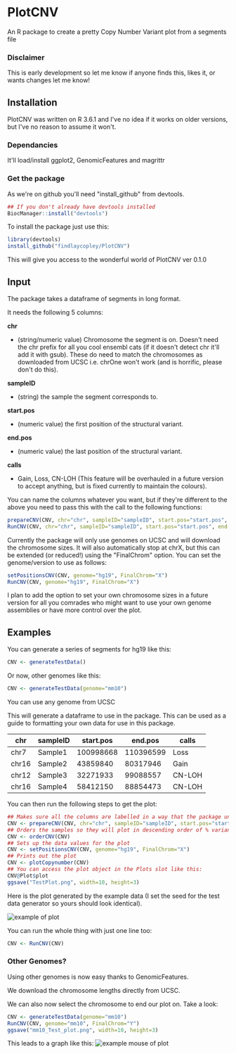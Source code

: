 # PlotCNV
An R package to create a pretty Copy Number Variant plot from a segments file

### Disclaimer 
This is early development so let me know if anyone finds this, likes it, or wants changes let me know!

## Installation

PlotCNV was written on R 3.6.1 and I've no idea if it works on older versions, but I've no reason to assume it won't.

### Dependancies

It'll load/install ggplot2, GenomicFeatures and magrittr

### Get the package

As we're on github you'll need "install_github" from devtools.

```R
## If you don't already have devtools installed
BiocManager::install("devtools")
```
To install the package just use this:

```R
library(devtools)
install_github("findlaycopley/PlotCNV")
```

This will give you access to the wonderful world of PlotCNV ver 0.1.0

## Input

The package takes a dataframe of segments in long format.

It needs the following 5 columns:

**chr**

* (string/numeric value) Chromosome the segment is on. Doesn't need the chr prefix for all you cool ensembl cats (if it doesn't detect chr it'll add it with gsub). These do need to match the chromosomes as downloaded from UCSC i.e. chrOne won't work (and is horrific, please don't do this).

**sampleID**

* (string) the sample the segment corresponds to.

**start.pos**

* (numeric value) the first position of the structural variant.

**end.pos**

* (numeric value) the last position of the structural variant.

**calls**

* Gain, Loss, CN-LOH (This feature will be overhauled in a future version to accept anything, but is fixed currently to maintain the colours).

You can name the columns whatever you want, but if they're different to the above you need to pass this with the call to the following functions:

```R
prepareCNV(CNV, chr="chr", sampleID="sampleID", start.pos="start.pos", end.pos="end.pos", calls="calls")
RunCNV(CNV, chr="chr", sampleID="sampleID", start.pos="start.pos", end.pos="end.pos", calls="calls")
```

Currently the package will only use genomes on UCSC and will download the chromosome sizes. It will also automatically stop at chrX, but this can be extended (or reduced!) using the "FinalChrom" option. You can set the genome/version to use as follows:

```R
setPositionsCNV(CNV, genome="hg19", FinalChrom="X")
RunCNV(CNV, genome="hg19", FinalChrom="X")
```
I plan to add the option to set your own chromosome sizes in a future version for all you comrades who might want to use your own genome assemblies or have more control over the plot.

## Examples

You can generate a series of segments for hg19 like this:

```R
CNV <- generateTestData()
```

Or now, other genomes like this:

```R
CNV <- generateTestData(genome="mm10")
```

You can use any genome from UCSC

This will generate a dataframe to use in the package. This can be used as a guide to formatting your own data for use in this package.

chr | sampleID | start.pos | end.pos | calls
---|---|---|---|---
chr7 |	Sample1	| 100998668 |	110396599 |	Loss
chr16 |	Sample2	| 43859840 | 80317946 |	Gain
chr12	| Sample3 |	32271933 | 99088557 | CN-LOH
chr16 |	Sample4	| 58412150 | 88854473 | CN-LOH

You can then run the following steps to get the plot:

```R
## Makes sure all the columns are labelled in a way that the package understands
CNV <- prepareCNV(CNV, chr="chr", sampleID="sampleID", start.pos="start.pos", end.pos="end.pos", calls="calls")
## Orders the samples so they will plot in descending order of % variant bp
CNV <- orderCNV(CNV)
## Sets up the data values for the plot
CNV <- setPositionsCNV(CNV, genome="hg19", FinalChrom="X")
## Prints out the plot
CNV <- plotCopynumber(CNV)
## You can access the plot object in the Plots slot like this:
CNV@Plot$plot
ggsave("TestPlot.png", width=10, height=3)
```
Here is the plot generated by the example data (I set the seed for the test data generator so yours should look identical).

![example of plot](https://github.com/findlaycopley/PlotCNV/blob/master/TestPlot.png)

You can run the whole thing with just one line too:

```R
CNV <- RunCNV(CNV)
```

### Other Genomes?

Using other genomes is now easy thanks to GenomicFeatures.

We download the chromosome lengths directly from UCSC.

We can also now select the chromosome to end our plot on. Take a look:

```R
CNV <- generateTestData(genome="mm10")
RunCNV(CNV, genome="mm10", FinalChrom="Y")
ggsave("mm10_Test_plot.png", width=10, height=3)
```

This leads to a graph like this:
![example mouse of plot](https://github.com/findlaycopley/PlotCNV/blob/master/mm10_Test_plot.png)
